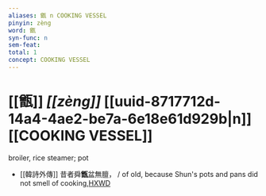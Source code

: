```yaml
---
aliases: 甑 n COOKING VESSEL
pinyin: zèng
word: 甑
syn-func: n
sem-feat: 
total: 1
concept: COOKING VESSEL 
---
```

# [[甑]] *[[zèng]]*  [[uuid-8717712d-14a4-4ae2-be7a-6e18e61d929b|n]] [[COOKING VESSEL]]
broiler, rice steamer; pot
 - [[韓詩外傳]] 昔者舜**甑**盆無膻， / of old, because Shun's pots and pans did not smell of cooking,[HXWD](https://hxwd.org/textview.html?location=KR1c0066_tls_003-1a.4)